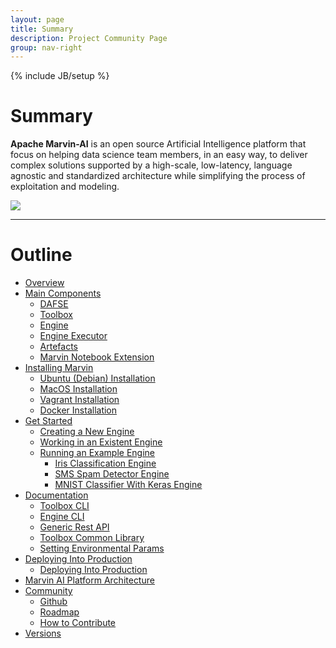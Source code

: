 ```yaml
---
layout: page
title: Summary
description: Project Community Page
group: nav-right
---
```

<!--
{% comment %}
Licensed to the Apache Software Foundation (ASF) under one or more
contributor license agreements.  See the NOTICE file distributed with
this work for additional information regarding copyright ownership.
The ASF licenses this file to you under the Apache License, Version 2.0
(the "License"); you may not use this file except in compliance with
the License.  You may obtain a copy of the License at

http://www.apache.org/licenses/LICENSE-2.0

Unless required by applicable law or agreed to in writing, software
distributed under the License is distributed on an "AS IS" BASIS,
WITHOUT WARRANTIES OR CONDITIONS OF ANY KIND, either express or implied.
See the License for the specific language governing permissions and
limitations under the License.
{% endcomment %}
-->

{% include JB/setup %}

# Summary

**Apache Marvin-AI** is an open source Artificial Intelligence platform that focus on helping data science team members, in an easy way, to deliver complex solutions supported by a high-scale, low-latency, language agnostic and standardized architecture while simplifying the process of exploitation and modeling.

![](/assets/themes/apache/img/logo.png)

----

# Outline

* [Overview](/marvin-platform-book/README)
* [Main Components](/marvin-platform-book/ch1_main_components/overview)
    * [DAFSE](/marvin-platform-book/ch1_main_components/dasfe)
    * [Toolbox](/marvin-platform-book/ch1_main_components/toolbox)
    * [Engine](/marvin-platform-book/ch1_main_components/engine)
    * [Engine Executor](/marvin-platform-book/ch1_main_components/engine_executor)
    * [Artefacts](/marvin-platform-book/ch1_main_components/artefacts)
    * [Marvin Notebook Extension](/marvin-platform-book/ch1_main_components/notebook)
* [Installing Marvin](/marvin-platform-book/ch2_toolbox_installation/overview)
    * [Ubuntu (Debian) Installation](/marvin-platform-book/ch2_toolbox_installation/ubuntu)
    * [MacOS Installation](/marvin-platform-book/ch2_toolbox_installation/mac)
    * [Vagrant Installation](/marvin-platform-book/ch2_toolbox_installation/vagrant)
    * [Docker Installation](/marvin-platform-book/ch2_toolbox_installation/docker)
* [Get Started](/marvin-platform-book/ch3_get_started/overview)
    * [Creating a New Engine](/marvin-platform-book/ch3_get_started/create_engine)
    * [Working in an Existent Engine](/marvin-platform-book/ch3_get_started/existent_engine)
    * [Running an Example Engine](/marvin-platform-book/ch3_get_started/engine_examples)
        * [Iris Classification Engine](/marvin-platform-book/ch3_get_started/iris_engine)
        * [SMS Spam Detector Engine](/marvin-platform-book/ch3_get_started/sms_engine)
        * [MNIST Classifier With Keras Engine](/marvin-platform-book/ch3_get_started/mnist_engine)
* [Documentation](/marvin-platform-book/ch4_documentation/overview)
    * [Toolbox CLI](/marvin-platform-book/ch4_documentation/toolbox_cli)
    * [Engine CLI](/marvin-platform-book/ch4_documentation/engine_cli)
    * [Generic Rest API](/marvin-platform-book/ch4_documentation/generic_rest_api)
    * [Toolbox Common Library](/marvin-platform-book/ch4_documentation/toolbox_common_lib)
    * [Setting Environmental Params](/marvin-platform-book/ch4_documentation/setting_params)
* [Deploying Into Production](/marvin-platform-book/ch5_deploying/overview)
    * [Deploying Into Production](/marvin-platform-book/ch5_deploying/deploying)
* [Marvin AI Platform Architecture](/marvin-platform-book/ch6_platform_architecture/overview)
* [Community](/marvin-platform-book/ch7_community/overview)
    * [Github](/marvin-platform-book/ch7_community/community#github)
    * [Roadmap](/marvin-platform-book/ch7_community/community#roadmap)
    * [How to Contribute](/marvin-platform-book/ch7_community/community#how-to-contribute)
* [Versions](/marvin-platform-book/ch8_versions/overview)
